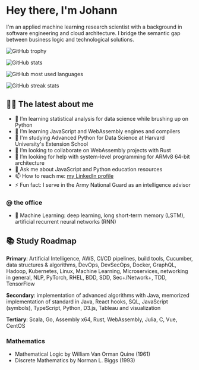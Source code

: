 # Hey there, I'm Johann 

I'm an applied machine learning research scientist with a background in software engineering and cloud architecture. I bridge the semantic gap between business logic and technological solutions.

![GitHub trophy](https://github-profile-trophy.vercel.app/?username=johannlilly&theme=onedark&margin-w=15&margin-h=15&column=7)

![GitHub stats](https://github-readme-stats.vercel.app/api/top-langs/?username=johannlilly&theme=onedark&layout=compact&langs_count=15&card_width=810)

![GitHub most used languages](https://github-readme-stats.vercel.app/api?username=johannlilly&show_icons=true&theme=onedark&width=810)

![GitHub streak stats](http://github-readme-streak-stats.herokuapp.com?user=johannlilly&theme=onedark)

<!-- ![GitHub profile views](https://komarev.com/ghpvc/?username=johannlilly&label=Profile%20views&color=0e75b6&style=flat) -->

## 👨‍💻 The latest about me

- 🔭 I’m learning statistical analysis for data science while brushing up on Python
- 🌱 I’m learning JavaScript and WebAssembly engines and compilers
- 🏫 I'm studying Advanced Python for Data Science at Harvard University's Extension School 
- 👯 I’m looking to collaborate on WebAssembly projects with Rust
- 🤔 I’m looking for help with system-level programming for ARMv8 64-bit architecture
- 💬 Ask me about JavaScript and Python education resources
- 📫 How to reach me: [my LinkedIn profile](https://linkedin.com/in/johannlilly)
- ⚡ Fun fact: I serve in the Army National Guard as an intelligence advisor

### @ the office

- 👾 Machine Learning: deep learning, long short-term memory (LSTM), artificial recurrent neural networks (RNN)

## 📚 Study Roadmap 

**Primary**: Artificial Intelligence, AWS, CI/CD pipelines, build tools, Cucumber, data structures & algorithms, DevOps, DevSecOps, Docker, GraphQL, Hadoop, Kubernetes, Linux, Machine Learning, Microservices, networking in general, NLP, PyTorch, RHEL, BDD, SDD, Sec+/Network+, TDD, TensorFlow

**Secondary**: implementation of advanced algorithms with Java, memorized implementation of standard in Java, React hooks, SQL, JavaScript (symbols), TypeScript, Python, D3.js, Tableau and visualization

**Tertiary**: Scala, Go, Assembly x64, Rust, WebAssembly, Julia, C, Vue, CentOS

### Mathematics

- Mathematical Logic by William Van Orman Quine (1961)
- Discrete Mathematics by Norman L. Biggs (1993) 

<!--

- 🔭 I’m currently working on ...
- 🌱 I’m currently learning ...
- 👯 I’m looking to collaborate on ...
- 🤔 I’m looking for help with ...
- 💬 Ask me about ...
- 📫 How to reach me: ...
- 😄 Pronouns: ...
- ⚡ Fun fact: ...
-->
